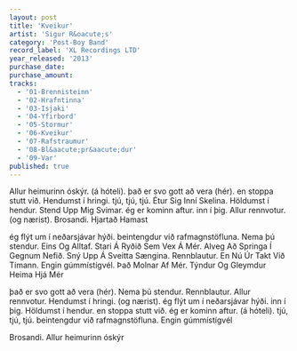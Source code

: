 ```yaml
---
layout: post
title: 'Kveikur'
artist: 'Sigur R&oacute;s'
category: 'Post-Boy Band'
record_label: 'XL Recordings LTD'
year_released: '2013'
purchase_date: 
purchase_amount: 
tracks:
  - '01-Brennisteinn'
  - '02-Hrafntinna'
  - '03-Isjaki'
  - '04-Yfirbord'
  - '05-Stormur'
  - '06-Kveikur'
  - '07-Rafstraumur'
  - '08-Bl&aacute;pr&aacute;dur'
  - '09-Var'
published: true
---
```


Allur heimurinn óskýr. (á hóteli). það er svo gott að vera (hér). en stoppa stutt við. Hendumst í hringi. tjú, tjú, tjú. Étur Sig Inní Skelina. Höldumst í hendur. Stend Upp Mig Svimar. ég er kominn aftur. inn í þig. Allur rennvotur. (og nærist). Brosandi. Hjartað Hamast

ég flýt um í neðarsjávar hýði. beintengdur við rafmagnstöfluna. Nema þú stendur. Eins Og Alltaf. Stari Á Ryðið Sem Vex Á Mér. Alveg Að Springa Í Gegnum Nefið. Sný Upp Á Sveitta Sængina. Rennblautur. En Nú Úr Takt Við Tímann. Engin gúmmístígvél. Það Molnar Af Mér. Týndur Og Gleymdur Heima Hjá Mér

það er svo gott að vera (hér). Nema þú stendur. Rennblautur. Allur rennvotur. Hendumst í hringi. (og nærist). ég flýt um í neðarsjávar hýði. inn í þig. Höldumst í hendur. en stoppa stutt við. ég er kominn aftur. (á hóteli). tjú, tjú, tjú. beintengdur við rafmagnstöfluna. Engin gúmmístígvél

Brosandi. Allur heimurinn óskýr